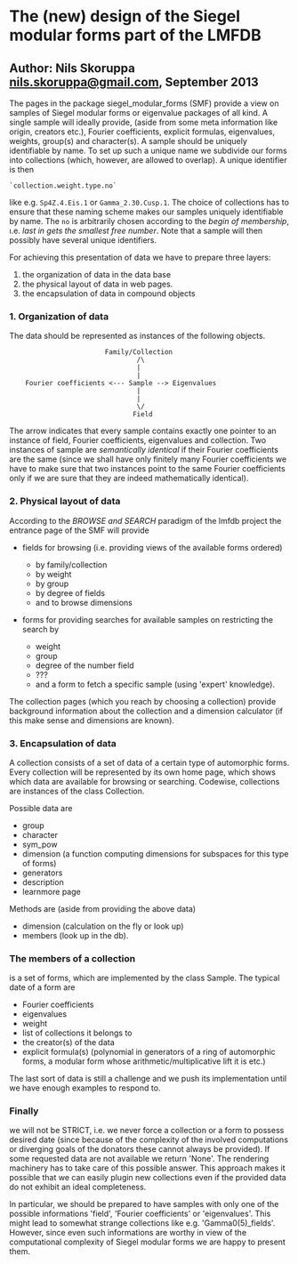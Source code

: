 # The (new) design of the Siegel modular forms part of the LMFDB

## Author: Nils Skoruppa <nils.skoruppa@gmail.com>, September 2013


The pages in the package siegel_modular_forms (SMF) provide a view on
samples of Siegel modular forms or eigenvalue packages of all kind. A
single sample will ideally provide, (aside from some meta information
like origin, creators etc.), Fourier coefficients, explicit formulas,
eigenvalues, weights, group(s) and character(s).  A sample should be
uniquely identifiable by name. To set up such a unique name we
subdivide our forms into collections (which, however, are allowed to
overlap). A unique identifier is then

    `collection.weight.type.no`

like e.g. `Sp4Z.4.Eis.1` or `Gamma_2.30.Cusp.1`.  The choice of
collections has to ensure that these naming scheme makes our samples
uniquely identifiable by name. The `no` is arbitrarily chosen
according to the *begin of membership*, ı.e. *last in gets the smallest
free number*. Note that a sample will then possibly have several
unique identifiers.

For achieving this presentation of data we have to prepare three
layers:

  1. the organization of data in the data base
  2. the physical layout of data in web pages.
  3. the encapsulation of data in compound objects


### 1. Organization of data

The data should be represented as instances of the following objects.

```
                        Family/Collection
                                /\
                                |      
                                |
    Fourier coefficients <--- Sample --> Eigenvalues
                                |
                                |
                                \/
                               Field
```

The arrow indicates that every sample contains exactly one pointer to
an instance of field, Fourier coefficients, eigenvalues and
collection. Two instances of sample are *semantically identical* if
their Fourier coefficients are the same (since we shall have only
finitely many Fourier coefficients we have to make sure that two
instances point to the same Fourier coefficients only if we  are sure
that they are indeed mathematically identical).


### 2. Physical layout of data

According to the *BROWSE and SEARCH* paradigm of the lmfdb project
the entrance page of the SMF will provide

 * fields for browsing (i.e. providing views of the available forms ordered)
   * by family/collection
   * by weight
   * by group
   * by degree of fields
   * and to browse dimensions

  * forms for providing searches for available samples
    on restricting the search by
    * weight
    * group
    * degree of the number field
    * ???
    * and a form to fetch a specific sample (using 'expert' knowledge).

The collection pages (which you reach by choosing a collection)
provide background information about the collection and a dimension
calculator (if this make sense and dimensions are known).


### 3. Encapsulation of data

A collection consists of a set of data of a certain type of
automorphic forms.  Every collection will be represented by its own
home page, which shows which data are available for browsing or
searching. Codewise, collections are instances of the class
Collection.

Possible data are

  * group
  * character
  * sym_pow
  * dimension (a function computing dimensions
    for subspaces for this type of forms)
  * generators
  * description
  * learnmore page

Methods are (aside from providing the above data)

  * dimension (calculation on the fly or look up)
  * members (look up in the db).

### The members of a collection

is a set of forms, which are implemented by
the class Sample. The typical date of a form are

  * Fourier coefficients
  * eigenvalues
  * weight
  * list of collections it belongs to
  * the creator(s) of the data
  * explicit formula(s) (polynomial in generators of a ring of
    automorphic forms, a modular form whose arithmetic/multiplicative
    lift it is etc.)

The last sort of data is still a challenge and we push its
implementation until we have enough examples to respond to. 

### Finally

we will not be STRICT, i.e. we never force a collection or a form to
possess desired date (since because of the complexity of the involved
computations or diverging goals of the donators these cannot always be
provided).  If some requested data are not available we return
'None'. The rendering machinery has to take care of this possible
answer. This approach makes it possible that we can easily plugin new
collections even if the provided data do not exhibit an ideal
completeness.

In particular, we should be prepared to have samples with only one of
the possible informations 'field', 'Fourier coefficients' or
'eigenvalues'. This might lead to somewhat strange collections like
e.g. 'Gamma0(5)_fields'. However, since even such informations are
worthy in view of the computational complexity of Siegel modular forms
we are happy to present them.